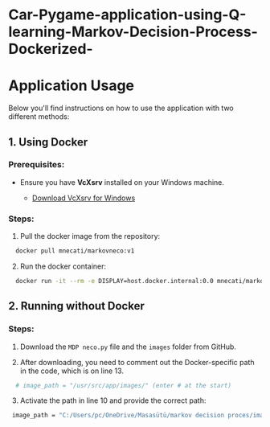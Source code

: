 # Car-Pygame-application-using-Q-learning-Markov-Decision-Process-Dockerized-

# Application Usage

Below you'll find instructions on how to use the application with two different methods:

## 1. Using Docker

### Prerequisites:

- Ensure you have **VcXsrv** installed on your Windows machine.
  
  - [Download VcXsrv for Windows](https://sourceforge.net/projects/vcxsrv/)

### Steps:

1. Pull the docker image from the repository:
   
 ```bash
   docker pull mnecati/markovneco:v1
```

2. Run the docker container:

 ```bash
   docker run -it --rm -e DISPLAY=host.docker.internal:0.0 mnecati/markovneco:v1
```

## 2. Running without Docker

### Steps:

1. Download the `MDP neco.py` file and the `images` folder from GitHub.

2. After downloading, you need to comment out the Docker-specific path in the code, which is on line 13.

 ```bash
   # image_path = "/usr/src/app/images/" (enter # at the start)
```

3. Activate the path in line 10 and provide the correct path:

  ```bash
   image_path = "C:/Users/pc/OneDrive/Masasütü/markov decision proces/images/" (remove # at the start)
  ```
